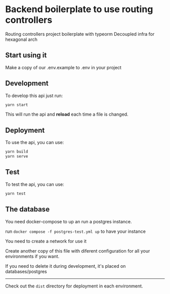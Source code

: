 # Backend boilerplate to use routing controllers

Routing controllers project boilerplate with typeorm
Decoupled infra for hexagonal arch

## Start using it

Make a copy of our .env.example to .env in your project

## Development

To develop this api just run:

```sh
yarn start
```

This will run the api and **reload** each time a file
is changed.

## Deployment

To use the api, you can use:

```sh
yarn build
yarn serve
```

## Test

To test the api, you can use:

```sh
yarn test
```

## The database

You need docker-compose to up an run a postgres instance.

run `docker compose -f postgres-test.yml up` to have your instance

You need to create a network for use it

Create another copy of this file with diferent configuration for all your environments if you want.

If you need to delete it during development, it's placed on databases/postgres

---

Check out the `dist` directory for deployment in each environment.
